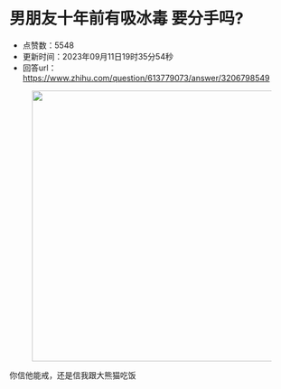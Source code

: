 # 男朋友十年前有吸冰毒  要分手吗?
- 点赞数：5548
- 更新时间：2023年09月11日19时35分54秒
- 回答url：https://www.zhihu.com/question/613779073/answer/3206798549
<body>
 <p></p>
 <figure data-size="normal">
  <img src="https://pica.zhimg.com/50/v2-2b0e643c60650da7c8c0116ead3cd501_720w.jpg?source=1940ef5c" data-rawwidth="480" data-rawheight="587" data-size="normal" data-original-token="v2-d3b285281aa9640f57f0dc4a43c02421" data-default-watermark-src="https://picx.zhimg.com/50/v2-550bbd02ba50d0ad8204a7f2f6b0d5e1_720w.jpg?source=1940ef5c" class="origin_image zh-lightbox-thumb" width="480" data-original="https://picx.zhimg.com/v2-2b0e643c60650da7c8c0116ead3cd501_r.jpg?source=1940ef5c">
 </figure>
 <p data-pid="ECYclKLB">你信他能戒，还是信我跟大熊猫吃饭</p>
</body>